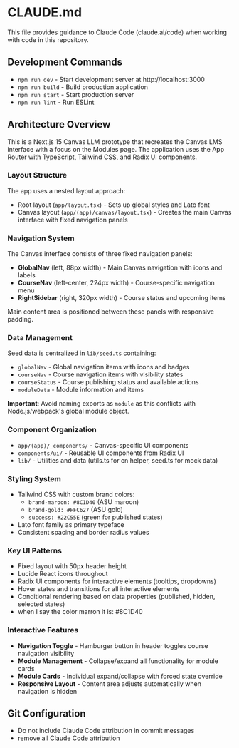 # CLAUDE.md

This file provides guidance to Claude Code (claude.ai/code) when working with code in this repository.

## Development Commands

- `npm run dev` - Start development server at http://localhost:3000
- `npm run build` - Build production application
- `npm run start` - Start production server
- `npm run lint` - Run ESLint

## Architecture Overview

This is a Next.js 15 Canvas LLM prototype that recreates the Canvas LMS interface with a focus on the Modules page. The application uses the App Router with TypeScript, Tailwind CSS, and Radix UI components.

### Layout Structure

The app uses a nested layout approach:
- Root layout (`app/layout.tsx`) - Sets up global styles and Lato font
- Canvas layout (`app/(app)/canvas/layout.tsx`) - Creates the main Canvas interface with fixed navigation panels

### Navigation System

The Canvas interface consists of three fixed navigation panels:
- **GlobalNav** (left, 88px width) - Main Canvas navigation with icons and labels
- **CourseNav** (left-center, 224px width) - Course-specific navigation menu
- **RightSidebar** (right, 320px width) - Course status and upcoming items

Main content area is positioned between these panels with responsive padding.

### Data Management

Seed data is centralized in `lib/seed.ts` containing:
- `globalNav` - Global navigation items with icons and badges
- `courseNav` - Course navigation items with visibility states
- `courseStatus` - Course publishing status and available actions
- `moduleData` - Module information and items

**Important**: Avoid naming exports as `module` as this conflicts with Node.js/webpack's global module object.

### Component Organization

- `app/(app)/_components/` - Canvas-specific UI components
- `components/ui/` - Reusable UI components from Radix UI
- `lib/` - Utilities and data (utils.ts for cn helper, seed.ts for mock data)

### Styling System

- Tailwind CSS with custom brand colors:
  - `brand-maroon: #8C1D40` (ASU maroon)
  - `brand-gold: #FFC627` (ASU gold)
  - `success: #22C55E` (green for published states)
- Lato font family as primary typeface
- Consistent spacing and border radius values

### Key UI Patterns

- Fixed layout with 50px header height
- Lucide React icons throughout
- Radix UI components for interactive elements (tooltips, dropdowns)
- Hover states and transitions for all interactive elements
- Conditional rendering based on data properties (published, hidden, selected states)
- when I say the color marron it is: #8C1D40

### Interactive Features

- **Navigation Toggle** - Hamburger button in header toggles course navigation visibility
- **Module Management** - Collapse/expand all functionality for module cards
- **Module Cards** - Individual expand/collapse with forced state override
- **Responsive Layout** - Content area adjusts automatically when navigation is hidden

## Git Configuration

- Do not include Claude Code attribution in commit messages
- remove all Claude Code attribution